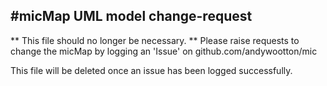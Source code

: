 #micMap UML model change-request
----

** This file should no longer be necessary.
** Please raise requests to change the micMap by logging an 'Issue' on github.com/andywootton/mic

This file will be deleted once an issue has been logged successfully.